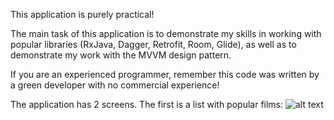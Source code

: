 This application is purely practical!

The main task of this application is to demonstrate my skills 
in working with popular libraries (RxJava, Dagger, Retrofit, Room, Glide), 
as well as to demonstrate my work with the MVVM design pattern.

If you are an experienced programmer, remember this code was written 
by a green developer with no commercial experience!



The application has 2 screens. 
The first is a list with popular films:
![alt text](Simple-Player/app/src/main/res/drawable/Screenshot_20201013_203354_com.example.simpleplayer.jpg "Popular films list screen")
